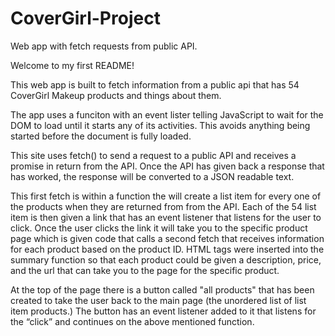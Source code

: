 # CoverGirl-Project
Web app with fetch requests from public API. 

Welcome to my first README!

This web app is built to fetch information from a public api that has 54 CoverGirl Makeup products and things about them.  

The app uses a funciton with an event lister telling JavaScript to wait for the DOM to load until it starts any of its activities. This avoids anything being started before the document is fully loaded. 

This site uses fetch() to send a request to a public API and receives a promise in return from the API. Once the API has given back a response that has worked, the response will be converted to a JSON readable text. 

This first fetch is within a function the will create a list item for every one of the products when they are returned from from the API. Each of the 54 list item is then given a link that has an event listener that listens for the user to click. Once the user clicks the link it will take you to the specific product page which is given code that calls a second fetch that receives information for each product based on the product ID. HTML tags were inserted into the summary function so that each product could be given a description, price, and the url that can take you to the page for the specific product. 

At the top of the page there is a button called "all products" that has been created to take the user back to the main page (the unordered list of list item products.) The button has an event listener added to it that listens for the “click” and continues on the above mentioned function. 


